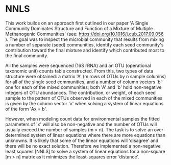 # NNLS
This work builds on an approach first outlined in our paper 'A Single Community Dominates Structure and Function of a Mixture of Multiple Methanogenic Communities' (see: https://doi.org/10.1016/j.cub.2017.09.056 ). The goal was to inspect the microbial community that results from mixing a number of separate (seed) communities, identify each seed community's contribution toward the final mixture and identify which contributed most to the final community. 

All the samples were sequenced (16S rRNA) and an OTU (operational taxonomic unit) counts table constructed. From this, two types of data structure were obtained: a matrix 'A' (m rows of OTUs by n sample columns) for all of the single seed communities, and a number of column vectors 'b' one for each of the mixed communities; both 'A' and 'b' hold non-negative integers of OTU abundances. The contribution, or weight, of each seed sample to the pattern of OTUs observed in each of the mixed communities is given by the column vector 'x' when solving a system of linear equations of the form 'Ax = b'.

However, when modeling count data for environmental samples the fitted parameters of 'x' will also be non-negative and the number of OTUs will usually exceed the number of samples (m > n). The task is to solve an over-determined system of linear equations where there are more equations than unknowns. It is likely that some of the linear equations will ‘disagree’ and there will be no exact solution. Therefore we implemented a non-negative least squares [NNLS] to solve a system of linear equations for a non-square [m > n] matrix as it minimizes the least-squares error ‘distance’.
